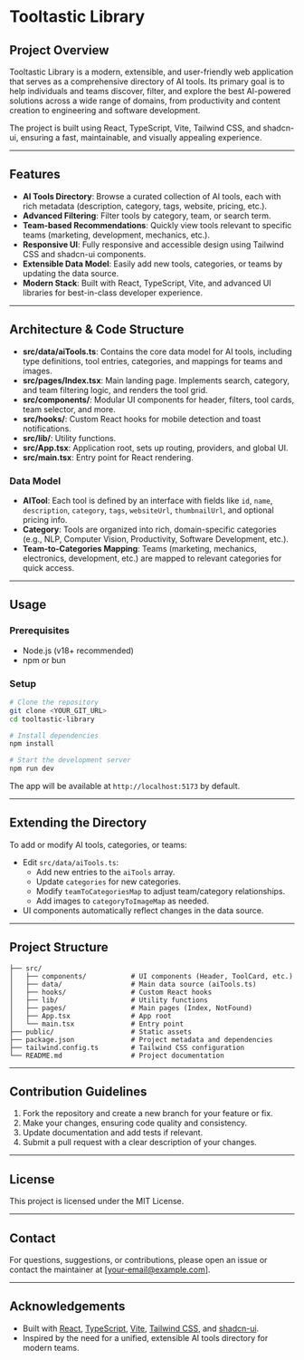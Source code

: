 # Tooltastic Library

## Project Overview

Tooltastic Library is a modern, extensible, and user-friendly web application that serves as a comprehensive directory of AI tools. Its primary goal is to help individuals and teams discover, filter, and explore the best AI-powered solutions across a wide range of domains, from productivity and content creation to engineering and software development.

The project is built using React, TypeScript, Vite, Tailwind CSS, and shadcn-ui, ensuring a fast, maintainable, and visually appealing experience.

---

## Features

- **AI Tools Directory**: Browse a curated collection of AI tools, each with rich metadata (description, category, tags, website, pricing, etc.).
- **Advanced Filtering**: Filter tools by category, team, or search term.
- **Team-based Recommendations**: Quickly view tools relevant to specific teams (marketing, development, mechanics, etc.).
- **Responsive UI**: Fully responsive and accessible design using Tailwind CSS and shadcn-ui components.
- **Extensible Data Model**: Easily add new tools, categories, or teams by updating the data source.
- **Modern Stack**: Built with React, TypeScript, Vite, and advanced UI libraries for best-in-class developer experience.

---

## Architecture & Code Structure

- **src/data/aiTools.ts**: Contains the core data model for AI tools, including type definitions, tool entries, categories, and mappings for teams and images.
- **src/pages/Index.tsx**: Main landing page. Implements search, category, and team filtering logic, and renders the tool grid.
- **src/components/**: Modular UI components for header, filters, tool cards, team selector, and more.
- **src/hooks/**: Custom React hooks for mobile detection and toast notifications.
- **src/lib/**: Utility functions.
- **src/App.tsx**: Application root, sets up routing, providers, and global UI.
- **src/main.tsx**: Entry point for React rendering.

### Data Model
- **AITool**: Each tool is defined by an interface with fields like `id`, `name`, `description`, `category`, `tags`, `websiteUrl`, `thumbnailUrl`, and optional pricing info.
- **Category**: Tools are organized into rich, domain-specific categories (e.g., NLP, Computer Vision, Productivity, Software Development, etc.).
- **Team-to-Categories Mapping**: Teams (marketing, mechanics, electronics, development, etc.) are mapped to relevant categories for quick access.

---

## Usage

### Prerequisites
- Node.js (v18+ recommended)
- npm or bun

### Setup
```sh
# Clone the repository
git clone <YOUR_GIT_URL>
cd tooltastic-library

# Install dependencies
npm install

# Start the development server
npm run dev
```

The app will be available at `http://localhost:5173` by default.

---

## Extending the Directory

To add or modify AI tools, categories, or teams:
- Edit `src/data/aiTools.ts`:
  - Add new entries to the `aiTools` array.
  - Update `categories` for new categories.
  - Modify `teamToCategoriesMap` to adjust team/category relationships.
  - Add images to `categoryToImageMap` as needed.
- UI components automatically reflect changes in the data source.

---

## Project Structure

```
├── src/
│   ├── components/           # UI components (Header, ToolCard, etc.)
│   ├── data/                 # Main data source (aiTools.ts)
│   ├── hooks/                # Custom React hooks
│   ├── lib/                  # Utility functions
│   ├── pages/                # Main pages (Index, NotFound)
│   ├── App.tsx               # App root
│   └── main.tsx              # Entry point
├── public/                   # Static assets
├── package.json              # Project metadata and dependencies
├── tailwind.config.ts        # Tailwind CSS configuration
└── README.md                 # Project documentation
```

---

## Contribution Guidelines

1. Fork the repository and create a new branch for your feature or fix.
2. Make your changes, ensuring code quality and consistency.
3. Update documentation and add tests if relevant.
4. Submit a pull request with a clear description of your changes.

---

## License

This project is licensed under the MIT License.

---

## Contact

For questions, suggestions, or contributions, please open an issue or contact the maintainer at [your-email@example.com].

---

## Acknowledgements

- Built with [React](https://react.dev/), [TypeScript](https://www.typescriptlang.org/), [Vite](https://vitejs.dev/), [Tailwind CSS](https://tailwindcss.com/), and [shadcn-ui](https://ui.shadcn.com/).
- Inspired by the need for a unified, extensible AI tools directory for modern teams.
